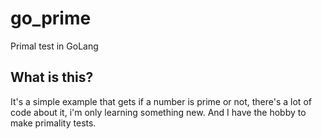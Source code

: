 # go_prime
Primal test in GoLang

## What is this?

It's a simple example that gets if a number is prime or not, there's a lot of code about it, i'm only learning something new.
And I have the hobby to make primality tests.
